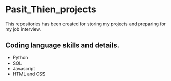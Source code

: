 # Pasit_Thien_projects
This repositories has been created for storing my projects and preparing for my job interview. 

## Coding language skills and details.
- Python
- SQL
- Javascript
- HTML and CSS

